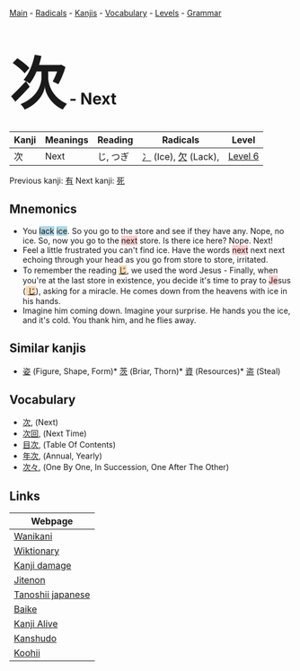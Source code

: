 <style> bigfont {font-size: 100px}</style>
[Main](../index.md) -
[Radicals](../radicals.md) -
[Kanjis](../kanjis.md) -
[Vocabulary](../vocabulary.md) -
[Levels](../levels.md) -
[Grammar](../grammar.md)
# <bigfont> 次</bigfont> - Next 

| Kanji | Meanings | Reading | Radicals | Level |
| --- | --- | --- | --- | --- |
| 次 | Next | じ, つぎ | [冫](../radicals/冫.md) (Ice), [欠](../radicals/欠.md) (Lack),  | [Level 6](../levels/wk_level6.md) |

Previous kanji: [有](有.md) Next kanji: [死](死.md) 

## Mnemonics
 * You <span style="background-color:#ADD8E6"> lack</span> <span style="background-color:#ADD8E6"> ice</span>. So you go to the store and see if they have any. Nope, no ice. So, now you go to the <span style="background-color:#ffcccb"> next</span> store. Is there ice here? Nope. Next!
* Feel a little frustrated you can't find ice. Have the words <span style="background-color:#ffcccb"> next</span> next next echoing through your head as you go from store to store, irritated.
* To remember the reading <span style="background-color:#fed8b1"> [じ](https://jisho.org/search/じ)</span>, we used the word Jesus - Finally, when you're at the last store in existence, you decide it's time to pray to <span style="background-color:#ffcccb"> Je</span>sus (<span style="background-color:#fed8b1"> [じ](https://jisho.org/search/じ)</span>), asking for a miracle. He comes down from the heavens with ice in his hands.
* Imagine him coming down. Imagine your surprise. He hands you the ice, and it's cold. You thank him, and he flies away.


## Similar kanjis
 * [姿](姿.md) (Figure, Shape, Form)* [茨](茨.md) (Briar, Thorn)* [資](資.md) (Resources)* [盗](盗.md) (Steal)


## Vocabulary
 * [次](../vocabulary/次.md), (Next)
* [次回](../vocabulary/次.md), (Next Time)
* [目次](../vocabulary/次.md), (Table Of Contents)
* [年次](../vocabulary/次.md), (Annual, Yearly)
* [次々](../vocabulary/次.md), (One By One, In Succession, One After The Other)



## Links 

| Webpage |
| --- |
| [Wanikani          ](https://www.wanikani.com/kanji/次) |
| [Wiktionary        ](https://en.wiktionary.org/wiki/次) |
| [Kanji damage      ](http://www.kanjidamage.com/kanji/search?utf8=✓&q=次) |
| [Jitenon           ](https://jitenon.com/kanji/次) |
| [Tanoshii japanese ](https://www.tanoshiijapanese.com/dictionary/kanji.cfm?k=次) |
| [Baike             ](https://baike.baidu.com/item/次) |
| [Kanji Alive       ](https://app.kanjialive.com/次) |
| [Kanshudo          ](https://www.kanshudo.com/searchmn?q=次) |
| [Koohii            ](https://kanji.koohii.com/study/kanji/次) |
